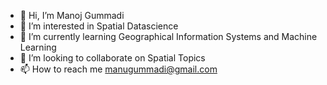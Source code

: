 - 👋 Hi, I’m Manoj Gummadi
- 👀 I’m interested in Spatial Datascience
- 🌱 I’m currently learning Geographical Information Systems and Machine Learning
- 💞️ I’m looking to collaborate on Spatial Topics
- 📫 How to reach me manugummadi@gmail.com

<!---
manugummadi/manugummadi is a ✨ special ✨ repository because its `README.md` (this file) appears on your GitHub profile.
You can click the Preview link to take a look at your changes.
--->
